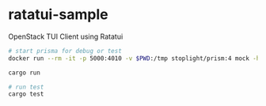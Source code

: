 # ratatui-sample

OpenStack TUI Client using Ratatui

```sh
# start prisma for debug or test
docker run --rm -it -p 5000:4010 -v $PWD:/tmp stoplight/prism:4 mock -h 0.0.0.0 /tmp/src/openstack/openapi.yaml
```

```sh
cargo run

# run test
cargo test
```
